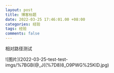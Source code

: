 ```yaml
---
layout: post
title: 博客标题
date: 2022-03-25 17:46:01.00 +08:00
categories: 经验
tags: 经验
comments: false 
---
```


相对路径测试

![图片](2022-03-25-test-test-imgs/%7BGB(@_J((%7D8)8_O9PWG%25KID.jpg)